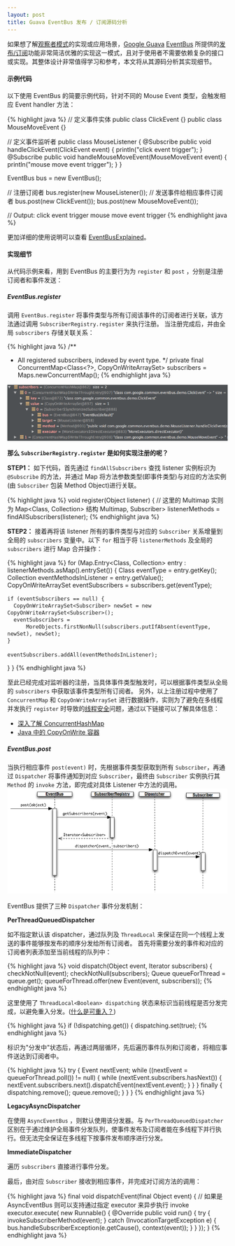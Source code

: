 ```yaml
---
layout: post
title: Guava EventBus 发布 / 订阅源码分析
---
```


如果想了解[观察者模式](https://zh.wikipedia.org/zh-cn/%E8%A7%82%E5%AF%9F%E8%80%85%E6%A8%A1%E5%BC%8F)的实现或应用场景，[Google Guava](https://github.com/google/guava) [EventBus](https://github.com/google/guava/wiki/EventBusExplained)  所提供的[发布/订阅](https://zh.wikipedia.org/zh-cn/%E5%8F%91%E5%B8%83/%E8%AE%A2%E9%98%85)功能非常简洁优雅的实现这一模式，且对于使用者不需要依赖复杂的接口或实现。其整体设计非常值得学习和参考，本文将从其源码分析其实现细节。


#### 示例代码

以下使用 EventBus 的简要示例代码，针对不同的 Mouse Event 类型，会触发相应 Event handler 方法：

{% highlight java %}
// 定义事件实体
public class ClickEvent {}
public class MouseMoveEvent {}

// 定义事件监听者
public class MouseListener {
    @Subscribe
    public void handleClickEvent(ClickEvent event) {
        println("click event trigger");
    }
    @Subscribe
    public void handleMouseMoveEvent(MouseMoveEvent event) {
        println("mouse move event trigger");
    }
}

EventBus bus = new EventBus();

// 注册订阅者
bus.register(new MouseListener());
// 发送事件给相应事件订阅者
bus.post(new ClickEvent());
bus.post(new MouseMoveEvent());

// Output:
click event trigger
mouse move event trigger
{% endhighlight java %}

更加详细的使用说明可以查看 [EventBusExplained](https://github.com/google/guava/wiki/EventBusExplained)。

#### 实现细节

从代码示例来看，用到 EventBus 的主要行为为 `register` 和 `post` ，分别是注册订阅者和事件发送：

##### EventBus.register

调用  `EventBus.register` 将事件类型与所有订阅该事件的订阅者进行关联，该方法通过调用 `SubscriberRegistry.register` 来执行注册。
当注册完成后，并由全局 `subscribers`  存储关联关系：

{% highlight java %}
/**
 * All registered subscribers, indexed by event type.
 */
private final ConcurrentMap<Class<?>, CopyOnWriteArraySet<Subscriber>> subscribers = Maps.newConcurrentMap();
{% endhighlight java %}

![img](/images/2016/47cb0c629160a6edd40abd4d423cfe84.png)

**那么 `SubscriberRegistry.register` 是如何实现注册的呢？**

**STEP1：**
如下代码，首先通过 `findAllSubscribers` 查找 listener 实例标识为 `@Subscribe` 的方法，并通过 Map 将方法参数类型(即事件类型)与对应的方法实例(由 `Subscriber` 包装 Method Object)进行关联。

{% highlight java %}
void register(Object listener) {
  // 这里的 Multimap 实则为 Map<Class<?>, Collection<Subscriber>> 结构
  Multimap<Class<?>, Subscriber> listenerMethods = findAllSubscribers(listener);
{% endhighlight java %}

**STEP2：**
接着再将该 listener 所有的事件类型与对应的 `Subscriber` 关系增量到全局的 `subscribers` 变量中。以下 `for` 相当于将 `listenerMethods` 及全局的 `subscribers` 进行 Map 合并操作：

{% highlight java %}
  for (Map.Entry<Class<?>, Collection<Subscriber>> entry : listenerMethods.asMap().entrySet()) {
    Class<?> eventType = entry.getKey();
    Collection<Subscriber> eventMethodsInListener = entry.getValue();
    CopyOnWriteArraySet<Subscriber> eventSubscribers = subscribers.get(eventType);

    if (eventSubscribers == null) {
      CopyOnWriteArraySet<Subscriber> newSet = new CopyOnWriteArraySet<Subscriber>();
      eventSubscribers =
          MoreObjects.firstNonNull(subscribers.putIfAbsent(eventType, newSet), newSet);
    }

    eventSubscribers.addAll(eventMethodsInListener);
  }
}
{% endhighlight java %}

至此已经完成对监听器的注册，当具体事件类型触发时，可以根据事件类型从全局的 `subscribers` 中获取该事件类型所有订阅者。
另外，以上注册过程中使用了 `ConcurrentMap` 和  `CopyOnWriteArraySet` 进行数据操作，实则为了避免在多线程并发执行 `register` 时导致的[线程安全](https://zh.wikipedia.org/zh-cn/%E7%BA%BF%E7%A8%8B%E5%AE%89%E5%85%A8)问题，通过以下链接可以了解具体信息：

* [深入了解 ConcurrentHashMap](http://www.infoq.com/cn/articles/ConcurrentHashMap)
* [Java 中的 CopyOnWrite 容器](http://coolshell.cn/articles/11175.html)


#####  EventBus.post

当执行相应事件 `post(event)` 时，先根据事件类型获取到所有 `Subscriber`，再通过 `Dispatcher` 将事件通知到对应 `Subscriber`，最终由 `Subscriber` 实例执行其 `Method` 的 `invoke` 方法，即完成对具体 Listener 中方法的调用。
![EventBus.post UML](/images/2016/259b0e2bd4c279f7ae554b080b25f89a.png)


EventBus 提供了三种 `Dispatcher` 事件分发机制：

**PerThreadQueuedDispatcher**

如不指定默认该 dispatcher，通过队列及 `ThreadLocal` 来保证在同一个线程上发送的事件能够按发布的顺序分发给所有订阅者。
首先将需要分发的事件和对应的订阅者列表添加至当前线程的队列中：

{% highlight java %}
void dispatch(Object event, Iterator<Subscriber> subscribers) {
  checkNotNull(event);
  checkNotNull(subscribers);
  Queue<Event> queueForThread = queue.get();
  queueForThread.offer(new Event(event, subscribers));
{% endhighlight java %}


这里使用了 `ThreadLocal<Boolean> dispatching` 状态来标识当前线程是否分发完成，以避免重入分发。([什么是可重入？](http://blog.csdn.net/tennysonsky/article/details/45127125))

{% highlight java %}
  if (!dispatching.get()) {
    dispatching.set(true);
{% endhighlight java %}

标识为"分发中"状态后，再通过两层循环，先后遍历事件队列和订阅者，将相应事件送达到订阅者中。

{% highlight java %}
    try {
      Event nextEvent;
      while ((nextEvent = queueForThread.poll()) != null) {
        while (nextEvent.subscribers.hasNext()) {
          nextEvent.subscribers.next().dispatchEvent(nextEvent.event);
        }
      }
    } finally {
      dispatching.remove();
      queue.remove();
    }
  }
}
{% endhighlight java %}

**LegacyAsyncDispatcher**

在使用 `AsyncEventBus` ，则默认使用该分发器。与 `PerThreadQueuedDispatcher` 区别在于通过维护全局事件分发队列，使事件发布及订阅者能在多线程下并行执行。但无法完全保证在多线程下按事件发布顺序进行分发。

**ImmediateDispatcher**

遍历 `subscribers` 直接进行事件分发。

最后，由对应 `Subscriber` 接收到相应事件，并完成对订阅方法的调用：

{% highlight java %}
final void dispatchEvent(final Object event) {
  // 如果是 AsyncEventBus 则可以支持通过指定 executor 来异步执行 invoke
  executor.execute(
      new Runnable() {
        @Override
        public void run() {
          try {
            invokeSubscriberMethod(event);
          } catch (InvocationTargetException e) {
            bus.handleSubscriberException(e.getCause(), context(event));
          }
        }
      });
}
{% endhighlight java %}

